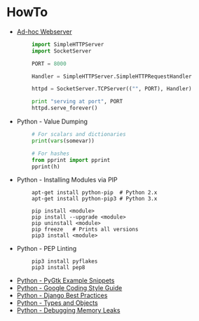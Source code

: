 # HowTo

-   [Ad-hoc
    Webserver](https://docs.python.org/2/library/simplehttpserver.html)
```python
        import SimpleHTTPServer
        import SocketServer

        PORT = 8000

        Handler = SimpleHTTPServer.SimpleHTTPRequestHandler

        httpd = SocketServer.TCPServer(("", PORT), Handler)

        print "serving at port", PORT
        httpd.serve_forever()
```
-   Python - Value Dumping
```python
        # For scalars and dictionaries
        print(vars(somevar))

        # For hashes
        from pprint import pprint
        pprint(h)
```
-   Python - Installing Modules via PIP
```shell
        apt-get install python-pip  # Python 2.x
        apt-get install python-pip3 # Python 3.x

        pip install <module>
        pip install --upgrade <module>
        pip uninstall <module>
        pip freeze   # Prints all versions
        pip3 install <module>
```
-   Python - PEP Linting
```shell
        pip3 install pyflakes
        pip3 install pep8
```
-   [Python - PyGtk Example
    Snippets](http://www.eurion.net/python-snippets/snippet/)
-   [Python - Google Coding Style
    Guide](http://google-styleguide.googlecode.com/svn/trunk/pyguide.html)
-   [Python - Django Best
    Practices](http://lincolnloop.com/django-best-practices/)
-   [Python - Types and
    Objects](http://www.cafepy.com/article/python_types_and_objects/python_types_and_objects.html#basic-concepts)
-   [Python - Debugging Memory
    Leaks](http://chase-seibert.github.io/blog/2013/08/03/diagnosing-memory-leaks-python.html)

